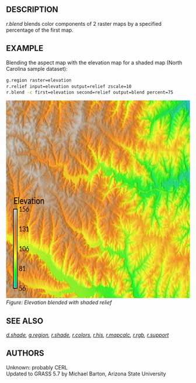 ## DESCRIPTION

*r.blend* blends color components of 2 raster maps by a specified
percentage of the first map.

## EXAMPLE

Blending the aspect map with the elevation map for a shaded map (North
Carolina sample dataset):

```sh
g.region raster=elevation
r.relief input=elevation output=relief zscale=10
r.blend -c first=elevation second=relief output=blend percent=75
```

[<img src="r_blend.png" data-border="0" width="600" height="540"
alt="r.blend example" />](r_blend.png)  
*Figure: Elevation blended with shaded relief*

## SEE ALSO

*[d.shade](d.shade.md), [g.region](g.region.md), [r.shade](r.shade.md),
[r.colors](r.colors.md), [r.his](r.his.md), [r.mapcalc](r.mapcalc.md),
[r.rgb](r.rgb.md), [r.support](r.support.md)*

## AUTHORS

Unknown: probably CERL  
Updated to GRASS 5.7 by Michael Barton, Arizona State University
